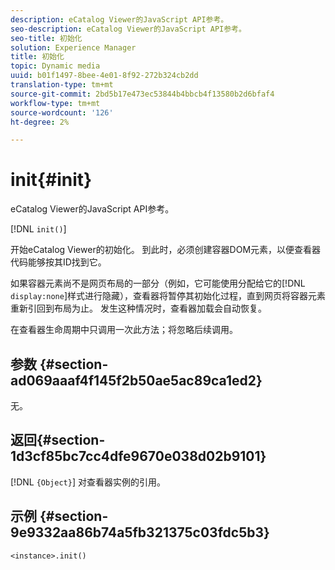 ```yaml
---
description: eCatalog Viewer的JavaScript API参考。
seo-description: eCatalog Viewer的JavaScript API参考。
seo-title: 初始化
solution: Experience Manager
title: 初始化
topic: Dynamic media
uuid: b01f1497-8bee-4e01-8f92-272b324cb2dd
translation-type: tm+mt
source-git-commit: 2bd5b17e473ec53844b4bbcb4f13580b2d6bfaf4
workflow-type: tm+mt
source-wordcount: '126'
ht-degree: 2%

---
```



# init{#init}

eCatalog Viewer的JavaScript API参考。

[!DNL `init()`]

开始eCatalog Viewer的初始化。 到此时，必须创建容器DOM元素，以便查看器代码能够按其ID找到它。

如果容器元素尚不是网页布局的一部分（例如，它可能使用分配给它的[!DNL `display:none`]样式进行隐藏），查看器将暂停其初始化过程，直到网页将容器元素重新引回到布局为止。 发生这种情况时，查看器加载会自动恢复。

在查看器生命周期中只调用一次此方法；将忽略后续调用。

## 参数 {#section-ad069aaaf4f145f2b50ae5ac89ca1ed2}

无。

## 返回{#section-1d3cf85bc7cc4dfe9670e038d02b9101}

[!DNL `{Object}`] 对查看器实例的引用。

## 示例 {#section-9e9332aa86b74a5fb321375c03fdc5b3}

```
<instance>.init()
```

